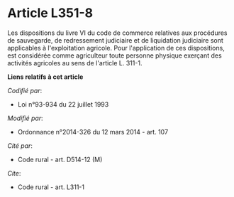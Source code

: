 # Article L351-8

Les dispositions du livre VI du code de commerce relatives aux procédures de sauvegarde, de redressement judiciaire et de
liquidation judiciaire sont applicables à l'exploitation agricole. Pour l'application de ces dispositions, est considérée
comme agriculteur toute personne physique exerçant des activités agricoles au sens de l'article L. 311-1.

**Liens relatifs à cet article**

_Codifié par_:

  - Loi n°93-934 du 22 juillet 1993

_Modifié par_:

  - Ordonnance n°2014-326 du 12 mars 2014 - art. 107

_Cité par_:

  - Code rural - art. D514-12 (M)

_Cite_:

  - Code rural - art. L311-1
